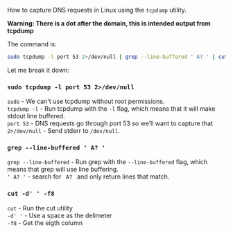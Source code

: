 How to capture DNS requests in Linux using the `tcpdump` utility.

**Warning: There is a dot after the domain, this is intended output from tcpdump**

The command is:
```sh
sudo tcpdump -l port 53 2>/dev/null | grep --line-buffered ' A? ' | cut -d' ' -f8
```

Let me break it down:
### `sudo tcpdump -l port 53 2>/dev/null`
`sudo` - We can't use tcpdump without root permissions.<br/>
`tcpdump -l` - Run tcpdump with the `-l` flag, which means that it will make stdout line buffered.<br/>
`port 53` - DNS requests go through port 53 so we'll want to capture that<br/>
`2>/dev/null` - Send stderr to `/dev/null`.<br/>
### `grep --line-buffered ' A? '`
`grep --line-buffered` - Run grep with the `--line-buffered` flag, which means that grep will use line buffering.<br/>
`' A? '` - search for <code>&nbsp;A?&nbsp;</code> and only return lines that match.<br/>
### `cut -d' ' -f8`
`cut` - Run the cut utility<br/>
`-d' '` - Use a space as the delimeter<br/>
`-f8` - Get the eigth column<br/>
